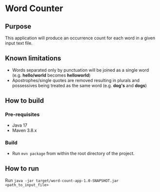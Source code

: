# Word Counter

## Purpose
This application will produce an occurrence count for each word in a given input text file.

## Known limitations
* Words separated only by punctuation will be joined as a single word (e.g. **hello/world** becomes **helloworld**)
* Apostrophes/single quotes are removed resulting in plurals and possessives being treated as the same word (e.g. **dog's** and **dogs**)

## How to build

### Pre-requisites
* Java 17
* Maven 3.8.x

### Build
* Run ```mvn package``` from within the root directory of the project.

## How to run
Run ```java -jar target/word-count-app-1.0-SNAPSHOT.jar <path_to_input_file>```